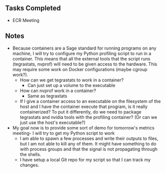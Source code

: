 ## Tasks Completed

- ECR Meeting

## Notes

- Because containers are a Sage standard for running programs on any machine, I will try to configure my Python profiling script to run in a container. This means that all the external tools that the script runs (tegrastats, nvprof) will need to be given access to the hardware. This may require some work on Docker configurations (maybe cgroup work?).
  - How can we get tegrastats to work in a container?
    - Can just set up a volume to the executable
  - How can nvprof work in a container?
    - Same as tegrastats
  - If I give a container access to an executable on the filesystem of the host and I have the container execute that program, is it really containerized? To put it differently, do we need to package tegrastats and nvidia tools with the profiling container? (Or can we just use the host's executable?)
- My goal now is to provide some sort of demo for tomorrow's metrics meeting- I will try to get my Python script to work
  - I am able to spawn a few processes and write their outputs to files, but I am not able to kill any of them. It might have something to do with process groups and that the signal is not propagating through the shells.
  - I have setup a local Git repo for my script so that I can track my changes.

